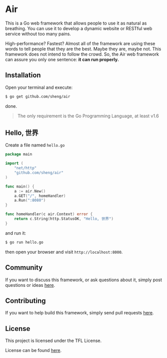 # Air

This is a Go web framework that allows people to use it as natural as breathing. You can use it to develop a dynamic website or RESTful web service without too many pains.

High-performance? Fastest? Almost all of the framework are using these words to tell people that they are the best. Maybe they are, maybe not. This framework does not intend to follow the crowd. So, the Air web framework can assure you only one sentence: **it can run properly.**

## Installation

Open your terminal and execute:

```bash
$ go get github.com/sheng/air
```

done.

> The only requirement is the Go Programming Language, at least v1.6

## Hello, 世界

Create a file named `hello.go`

```go
package main

import (
	"net/http"
	"github.com/sheng/air"
)

func main() {
	a := air.New()
	a.GET("/", homeHandler)
	a.Run(":8080")
}

func homeHandler(c air.Context) error {
	return c.String(http.StatusOK, "Hello, 世界")
}
```

and run it:

```bash
$ go run hello.go
```

then open your browser and visit `http://localhost:8000`.

## Community

If you want to discuss this framework, or ask questions about it, simply post questions or ideas [here](https://github.com/sheng/air/issues).

## Contributing

If you want to help build this framework, simply send pull requests [here](https://github.com/sheng/air/pulls).

## License

This project is licensed under the TFL License.

License can be found [here](LICENSE).
